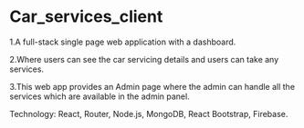 # Car_services_client
1.A full-stack single page web application with a dashboard.

2.Where users can see the car servicing details and users can take any services.

3.This web app provides an Admin page where the admin can handle all the services which are
available in the admin panel.

Technology: React, Router, Node.js, MongoDB, React Bootstrap, Firebase.
